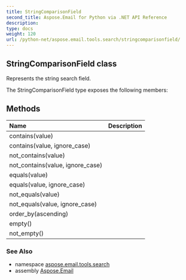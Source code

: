 ```yaml
---
title: StringComparisonField
second_title: Aspose.Email for Python via .NET API Reference
description: 
type: docs
weight: 120
url: /python-net/aspose.email.tools.search/stringcomparisonfield/
---
```


## StringComparisonField class

Represents the string search field.

The StringComparisonField type exposes the following members:
## Methods
| Name | Description |
| :- | :- |
|contains(value)|  |
|contains(value, ignore_case)|  |
|not_contains(value)|  |
|not_contains(value, ignore_case)|  |
|equals(value)|  |
|equals(value, ignore_case)|  |
|not_equals(value)|  |
|not_equals(value, ignore_case)|  |
|order_by(ascending)|  |
|empty()|  |
|not_empty()|  |

### See Also

* namespace [aspose.email.tools.search](/python-net/aspose.email.tools.search/)
* assembly [Aspose.Email](/python-net/)

